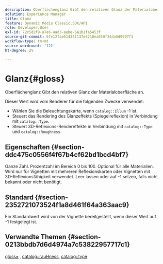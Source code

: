 ```yaml
---
description: Oberflächenglanz Gibt den relativen Glanz der Materialoberfläche an.
solution: Experience Manager
title: Glanz
feature: Dynamic Media Classic,SDK/API
role: Developer,User
exl-id: 72c5d2f9-a7e6-4ad3-aebe-6a1b1fa5453f
source-git-commit: 67e12fae514341137e4218ea950f34da0d9997f3
workflow-type: tm+mt
source-wordcount: '121'
ht-degree: 2%

---
```


# Glanz{#gloss}

Oberflächenglanz Gibt den relativen Glanz der Materialoberfläche an.

Dieser Wert wird vom Renderer für die folgenden Zwecke verwendet:

* Wählen Sie die Beleuchtungskarte, wenn `catalog::Illum` -1 ist.
* Steuert das Rendering des Glanzeffekts (Spiegelreflexion) in Verbindung mit `catalog::Type`.
* Steuert 3D-Reflexions-Rendereffekte in Verbindung mit `catalog::Type` und `catalog::Roughness`.

## Eigenschaften {#section-ddc475c0556f4f67b4cf62bd1bcd4bf7}

Ganze Zahl. Prozentzahl im Bereich 0 bis 100. Optional für alle Materialien. Wird nur für Vignetten mit mehreren Reflexionskarten oder Vignetten mit 3D-Reflexionsfähigkeit verwendet. Leer lassen oder auf -1 setzen, falls nicht bekannt oder nicht benötigt.

## Standard {#section-2352721073524f1a8d461f64a363aac9}

Ein Standardwert wird von der Vignette bereitgestellt, wenn dieser Wert auf -1 festgelegt ist.

## Verwandte Themen {#section-0213bbdb7d6d4974a7c53822957717c1}

[gloss=](../../../../../ir-api/http-protocol/image-rendering-api-ref/c-ir-http-protocol-ref/c-ir-http-protocol-command-reference/r-ir-http-gloss.md#reference-325aef2ee51e4e1584a06047427340ca) , [catalog::rauHness](../../../../../ir-api/material-cat/image-rendering-api-ref/c-ir-material-catalog/c-ir-material-data-reference/r-ir-roughness.md#reference-79f748ac642745e3b81795a99f61fa99), [catalog::type](../../../../../ir-api/material-cat/image-rendering-api-ref/c-ir-material-catalog/c-ir-material-data-reference/r-ir-cat-type.md#reference-9bea147dda9f4e74bc0ec79dcc0d9161)
